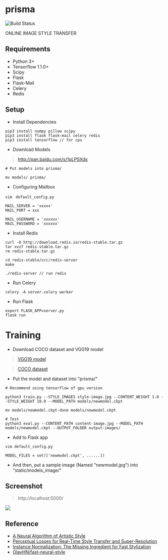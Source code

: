 # prisma
![Build Status](https://img.shields.io/teamcity/codebetter/bt428.svg)

ONLINE IMAGE STYLE TRANSFER

## Requirements

- Python 3+
- Tensorflow 1.1.0+
- Scipy
- Flask
- Flask-Mail
- Celery
- Redis

## Setup
- Install Dependencies
```
pip3 install numpy pillow scipy
pip3 install flask flask-mail celery redis
pip3 install tensorflow // for cpu
```
- Download Models
>http://pan.baidu.com/s/1pLPSXdx

```
# Put models into prisma/

mv models/ prisma/
```

- Configuring Mailbox
```
vim　default_config.py

MAIL_SERVER = 'xxxxx'
MAIL_PORT = xxx

MAIL_USERNAME = 'xxxxxx'
MAIL_PASSWORD = 'xxxxxx'
```

- Install Redis
```
curl -O http://download.redis.io/redis-stable.tar.gz
tar xvzf redis-stable.tar.gz
rm redis-stable.tar.gz

cd redis-stable/src/redis-server
make

./redis-server // run redis
```

- Run Celery
```
celery -A server.celery worker
```

- Run Flask
```
export FLASK_APP=server.py
flask run
```

# Training
- Download COCO dataset and VGG19 model
>[VGG19 model](http://www.vlfeat.org/matconvnet/models/beta16/imagenet-vgg-verydeep-19.mat)

>[COCO dataset](http://msvocds.blob.core.windows.net/coco2014/train2014.zip)

- Put the model and dataset into "prisma/"

```
# Recommend using tensorflow of gpu version

python3 train.py --STYLE_IMAGES style-image.jpg --CONTENT_WEIGHT 1.0 --STYLE_WEIGHT 10.0 --MODEL_PATH models/newmodel.ckpt

mv models/newmodel.ckpt-done models/newmodel.ckpt

# Test
python3 eval.py --CONTENT_PATH content-image.jpg --MODEL_PATH models/newmodel.ckpt --OUTPUT_FOLDER output-images/
```

- Add to Flask app
```
vim default_config.py

MODEL_FILES = set(['newmodel.ckpt', ......])
```
- And then, put a sample image (Named "newmodel.jpg") into "static/models_image/"

## Screenshot
>http://localhost:5000/

![](https://github.com/hijkzzz/image-style-transfer/blob/master/screenshot.jpeg?raw=true)

## Reference
- [A Neural Algorithm of Artistic Style](https://arxiv.org/abs/1508.06576)
- [Perceptual Losses for Real-Time Style Transfer and Super-Resolution](https://arxiv.org/abs/1603.08155)
- [Instance Normalization: The Missing Ingredient for Fast Stylization](https://arxiv.org/abs/1607.08022)
- [OlavHN/fast-neural-style](https://github.com/OlavHN/fast-neural-style)
